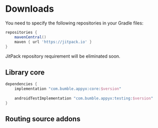 # Downloads

You need to specify the following repositories in your Gradle files:

```groovy
repositories {
    mavenCentral()
    maven { url 'https://jitpack.io' }
}
```

JitPack repository requirement will be eliminated soon.

## Library core

```groovy
dependencies {
    implementation "com.bumble.appyx:core:$version"
    
    androidTestImplementation "com.bumble.appyx:testing:$version"
}
```

## Routing source addons



